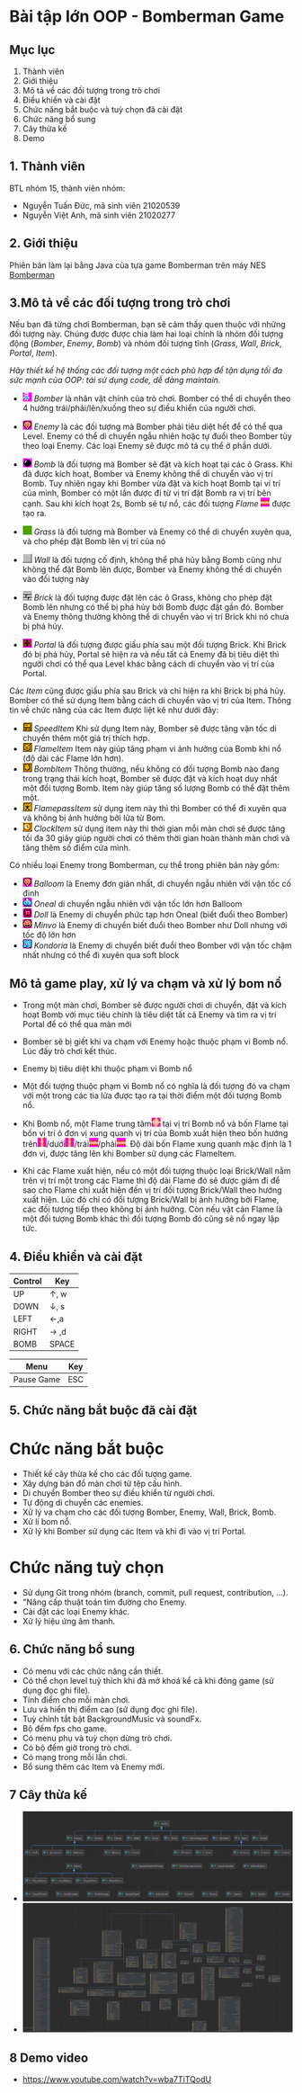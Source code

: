 # Bài tập lớn OOP - Bomberman Game

## **Mục lục**
1. Thành viên
2. Giới thiệu
3. Mô tả về các đối tượng trong trò chơi
4. Điều khiển và cài đặt
5. Chức năng bắt buộc và tuỳ chọn đã cài đặt
6. Chức năng bổ sung
7. Cây thừa kế
8. Demo

## **1. Thành viên** 
BTL nhóm 15, thành viên nhóm:
- Nguyễn Tuấn Đức, mã sinh viên 21020539
- Nguyễn Việt Anh, mã sinh viên 21020277

## **2. Giới thiệu**
Phiên bản làm lại bằng Java của tựa game Bomberman trên máy NES [Bomberman](https://www.youtube.com/watch?v=mKIOVwqgSXM)

## **3.Mô tả về các đối tượng trong trò chơi**
Nếu bạn đã từng chơi Bomberman, bạn sẽ cảm thấy quen thuộc với những đối tượng này. Chúng được được chia làm hai loại chính là nhóm đối tượng động (*Bomber*, *Enemy*, *Bomb*) và nhóm đối tượng tĩnh (*Grass*, *Wall*, *Brick*, *Portal*, *Item*).

*Hãy thiết kế hệ thống các đối tượng một cách phù hợp để tận dụng tối đa sức mạnh của OOP: tái sử dụng code, dễ dàng maintain.*

- ![](res/sprites/player_down.png) *Bomber* là nhân vật chính của trò chơi. Bomber có thể di chuyển theo 4 hướng trái/phải/lên/xuống theo sự điều khiển của người chơi. 
- ![](res/sprites/balloom_left1.png) *Enemy* là các đối tượng mà Bomber phải tiêu diệt hết để có thể qua Level. Enemy có thể di chuyển ngẫu nhiên hoặc tự đuổi theo Bomber tùy theo loại Enemy. Các loại Enemy sẽ được mô tả cụ thể ở phần dưới.
- ![](res/sprites/bomb.png) *Bomb* là đối tượng mà Bomber sẽ đặt và kích hoạt tại các ô Grass. Khi đã được kích hoạt, Bomber và Enemy không thể di chuyển vào vị trí Bomb. Tuy nhiên ngay khi Bomber vừa đặt và kích hoạt Bomb tại ví trí của mình, Bomber có một lần được đi từ vị trí đặt Bomb ra vị trí bên cạnh. Sau khi kích hoạt 2s, Bomb sẽ tự nổ, các đối tượng *Flame* ![](res/sprites/explosion_horizontal.png) được tạo ra.


- ![](res/sprites/grass.png) *Grass* là đối tượng mà Bomber và Enemy có thể di chuyển xuyên qua, và cho phép đặt Bomb lên vị trí của nó
- ![](res/sprites/wall.png) *Wall* là đối tượng cố định, không thể phá hủy bằng Bomb cũng như không thể đặt Bomb lên được, Bomber và Enemy không thể di chuyển vào đối tượng này
- ![](res/sprites/brick.png) *Brick* là đối tượng được đặt lên các ô Grass, không cho phép đặt Bomb lên nhưng có thể bị phá hủy bởi Bomb được đặt gần đó. Bomber và Enemy thông thường không thể di chuyển vào vị trí Brick khi nó chưa bị phá hủy.


- ![](res/sprites/portal.png) *Portal* là đối tượng được giấu phía sau một đối tượng Brick. Khi Brick đó bị phá hủy, Portal sẽ hiện ra và nếu tất cả Enemy đã bị tiêu diệt thì người chơi có thể qua Level khác bằng cách di chuyển vào vị trí của Portal.

Các *Item* cũng được giấu phía sau Brick và chỉ hiện ra khi Brick bị phá hủy. Bomber có thể sử dụng Item bằng cách di chuyển vào vị trí của Item. Thông tin về chức năng của các Item được liệt kê như dưới đây:
- ![](res/sprites/powerup_speed.png) *SpeedItem* Khi sử dụng Item này, Bomber sẽ được tăng vận tốc di chuyển thêm một giá trị thích hợp.
- ![](res/sprites/powerup_flames.png) *FlameItem* Item này giúp tăng phạm vi ảnh hưởng của Bomb khi nổ (độ dài các Flame lớn hơn).
- ![](res/sprites/powerup_bombs.png) *BombItem* Thông thường, nếu không có đối tượng Bomb nào đang trong trạng thái kích hoạt, Bomber sẽ được đặt và kích hoạt duy nhất một đối tượng Bomb. Item này giúp tăng số lượng Bomb có thể đặt thêm một.
- ![](res/sprites/powerup_flamepass.png) *FlamepassItem* sử dụng item này thì thì Bomber có thể đi xuyên qua và không bị ảnh hưởng bởi lửa từ Bom.
- ![](res/sprites/powerup_clock.png) *ClockItem* sử dụng item này thì thời gian mỗi màn chơi sẽ được tăng tối đa 30 giây giúp người chơi có thêm thời gian hoàn thành màn chơi và tăng thêm số điểm cửa mình.

Có nhiều loại Enemy trong Bomberman, cụ thể trong phiên bản này gồm:
- ![](res/sprites/balloom_left1.png) *Balloom* là Enemy đơn giản nhất, di chuyển ngẫu nhiên với vận tốc cố định
- ![](res/sprites/oneal_left1.png) *Oneal* di chuyển ngẫu nhiên với vận tốc lớn hơn Balloom
- ![](res/sprites/doll_left1.png) *Doll* là Enemy di chuyển phức tạp hơn Oneal (biết đuổi theo Bomber)
- ![](res/sprites/minvo_left1.png) *Minvo* là Enemy di chuyển biết đuổi theo Bomber như Doll nhưng với tốc độ lớn hơn
- ![](res/sprites/kondoria_left1.png) *Kondoria* là Enemy di chuyển biết đuổi theo Bomber với vận tốc chậm nhất nhưng có thể đi xuyên qua soft block

## Mô tả game play, xử lý va chạm và xử lý bom nổ
- Trong một màn chơi, Bomber sẽ được người chơi di chuyển, đặt và kích hoạt Bomb với mục tiêu chính là tiêu diệt tất cả Enemy và tìm ra vị trí Portal để có thể qua màn mới
- Bomber sẽ bị giết khi va chạm với Enemy hoặc thuộc phạm vi Bomb nổ. Lúc đấy trò chơi kết thúc.
- Enemy bị tiêu diệt khi thuộc phạm vi Bomb nổ
- Một đối tượng thuộc phạm vi Bomb nổ có nghĩa là đối tượng đó va chạm với một trong các tia lửa được tạo ra tại thời điểm một đối tượng Bomb nổ.

- Khi Bomb nổ, một Flame trung tâm![](res/sprites/bomb_exploded.png) tại vị trí Bomb nổ và bốn Flame tại bốn vị trí ô đơn vị xung quanh vị trí của Bomb xuất hiện theo bốn hướng trên![](res/sprites/explosion_vertical.png)/dưới![](res/sprites/explosion_vertical.png)/trái![](res/sprites/explosion_horizontal.png)/phải![](res/sprites/explosion_horizontal.png). Độ dài bốn Flame xung quanh mặc định là 1 đơn vị, được tăng lên khi Bomber sử dụng các FlameItem.
- Khi các Flame xuất hiện, nếu có một đối tượng thuộc loại Brick/Wall nằm trên vị trí một trong các Flame thì độ dài Flame đó sẽ được giảm đi để sao cho Flame chỉ xuất hiện đến vị trí đối tượng Brick/Wall theo hướng xuất hiện. Lúc đó chỉ có đối tượng Brick/Wall bị ảnh hưởng bởi Flame, các đối tượng tiếp theo không bị ảnh hưởng. Còn nếu vật cản Flame là một đối tượng Bomb khác thì đối tượng Bomb đó cũng sẽ nổ ngay lập tức.

## **4. Điều khiển và cài đặt**
| Control | Key   |
|---------|-------|
| UP      | ↑, w  |
| DOWN    | ↓, s  |
| LEFT    | ←,a   |
| RIGHT   | → ,d  |
| BOMB    |SPACE  |

|Menu            | Key |
|---------       |-----|
| Pause Game     | ESC |

## **5. Chức năng bắt buộc đã cài đặt**
# **Chức năng bắt buộc**
- Thiết kế cây thừa kế cho các đối tượng game.
- Xây dựng bản đồ màn chơi từ tệp cấu hình.
- Di chuyển Bomber theo sự điều khiển từ người chơi.
- Tự động di chuyển các enemies.
- Xử lý va chạm cho các đối tượng Bomber, Enemy, Wall, Brick, Bomb.
- Xử lí bom nổ.
- Xử lý khi Bomber sử dụng các Item và khi đi vào vị trí Portal.
# **Chức năng tuỳ chọn**
- Sử dụng Git trong nhóm (branch, commit, pull request, contribution, ...).
- "Nâng cấp thuật toán tìm đường cho Enemy.
- Cài đặt các loại Enemy khác.
- Xử lý hiệu ứng âm thanh.

## **6. Chức năng bổ sung**
- Có menu với các chức năng cần thiết.
- Có thể chọn level tuỳ thích khi đã mở khoá kể cả khi đóng game (sử dụng đọc ghi file).
- Tính điểm cho mỗi màn chơi.
- Lưu và hiển thị điểm cao (sử dụng đọc ghi file).
- Tuỳ chỉnh tắt bật BackgroundMusic và soundFx.
- Bộ đếm fps cho game.
- Có menu phụ và tuỳ chọn dừng trò chơi.
- Có bộ đếm giờ trong trò chơi.
- Có mạng trong mỗi lần chơi.
- Bổ sung thêm các Item và Enemy mới.

## **7 Cây thừa kế**
 - ![](res/readme/UML1.png)
 - ![](res/readme/UML2.png)

## **8 Demo video**
- https://www.youtube.com/watch?v=wba7TiTQodU
